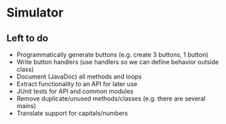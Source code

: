 # Simulator

## Left to do
* Programmatically generate buttons (e.g. create 3 buttons, 1 button)
* Write button handlers (use handlers so we can define behavior outside class)
* Document (JavaDoc) all methods and loops
* Extract functionality to an API for later use
* JUnit tests for API and common modules
* Remove duplicate/unused methods/classes (e.g. there are several mains)
* Translate support for capitals/numbers

